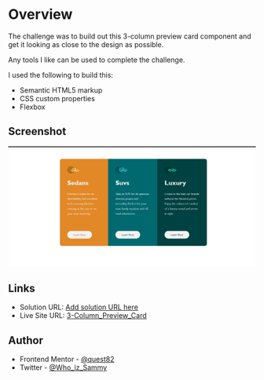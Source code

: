 # Overview

The challenge was to build out this 3-column preview card component and get it looking as close to the design as possible.

Any tools I like can be used to complete the challenge.

I used the following to build this:

- Semantic HTML5 markup
- CSS custom properties
- Flexbox

## Screenshot

![Screenshot](./Screenshot.jpg)

## Links

- Solution URL: [Add solution URL here](https://github.com/quest82/frontend-mentor_3-Column_Preview_Card)
- Live Site URL: [3-Column_Preview_Card](https://quest82.github.io/frontend-mentor_3-Column_Preview_Card/)

## Author

- Frontend Mentor - [@quest82](https://www.frontendmentor.io/profile/quest82)
- Twitter - [@Who_iz_Sammy](https://www.twitter.com/Who_iz_Sammy)

